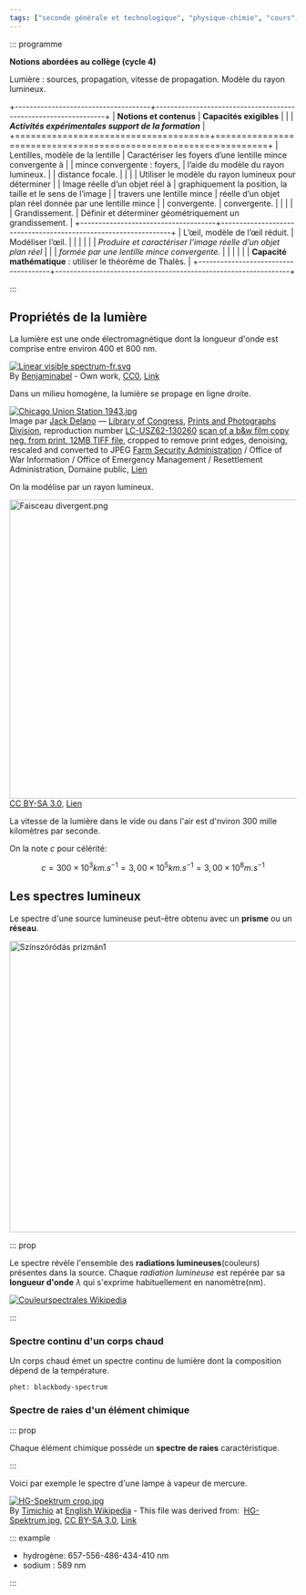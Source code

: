 ```yaml
---
tags: ["seconde générale et technologique", "physique-chimie", "cours", "lycée"]
---
```


::: programme

**Notions abordées au collège (cycle 4)**

Lumière : sources, propagation, vitesse de propagation. Modèle du rayon lumineux.

+-------------------------------------+----------------------------------------------------------------+
|       **Notions et contenus**       |                    **Capacités exigibles**                     |
|                                     |     **_Activités expérimentales support de la formation_**     |
+=====================================+================================================================+
| Lentilles, modèle de la lentille    | Caractériser les foyers d’une lentille mince convergente à     |
| mince convergente : foyers,         | l’aide du modèle du rayon lumineux.                            |
| distance focale.                    |                                                                |
|                                     | Utiliser le modèle du rayon lumineux pour déterminer           |
| Image réelle d’un objet réel à      | graphiquement la position, la taille et le sens de l’image     |
| travers une lentille mince          | réelle d’un objet plan réel donnée par une lentille mince      |
| convergente.                        | convergente.                                                   |
|                                     |                                                                |
| Grandissement.                      | Définir et déterminer géométriquement un grandissement.        |
+-------------------------------------+----------------------------------------------------------------+
| L’œil, modèle de l’œil réduit.      | Modéliser l’œil.                                               |
|                                     |                                                                |
|                                     | _Produire et caractériser l’image réelle d’un objet plan réel_ |
|                                     | _formée par une lentille mince convergente._                   |
|                                     |                                                                |
|                                     | **Capacité mathématique** : utiliser le théorème de Thalès.    |
+-------------------------------------+----------------------------------------------------------------+

:::

## Propriétés de la lumière

La lumière est une onde électromagnétique dont la longueur d'onde est comprise entre environ 400 et
800 nm.

<p><a href="https://commons.wikimedia.org/wiki/File:Linear_visible_spectrum-fr.svg#/media/File:Linear_visible_spectrum-fr.svg"><img src="https://upload.wikimedia.org/wikipedia/commons/thumb/e/e9/Linear_visible_spectrum-fr.svg/1200px-Linear_visible_spectrum-fr.svg.png" alt="Linear visible spectrum-fr.svg"></a><br>By <a href="//commons.wikimedia.org/w/index.php?title=User:Benjaminabel&amp;action=edit&amp;redlink=1" class="new" title="User:Benjaminabel (page does not exist)">Benjaminabel</a> - <span class="int-own-work" lang="en">Own work</span>, <a href="http://creativecommons.org/publicdomain/zero/1.0/deed.en" title="Creative Commons Zero, Public Domain Dedication">CC0</a>, <a href="https://commons.wikimedia.org/w/index.php?curid=75022580">Link</a></p>

Dans un milieu homogène, la lumière se propage en ligne droite.

<p><a href="https://commons.wikimedia.org/wiki/File:Chicago_Union_Station_1943.jpg#/media/Fichier:Chicago_Union_Station_1943.jpg"><img src="https://upload.wikimedia.org/wikipedia/commons/thumb/a/a4/Chicago_Union_Station_1943.jpg/1200px-Chicago_Union_Station_1943.jpg" alt="Chicago Union Station 1943.jpg"></a><br>Image par <a href="https://en.wikipedia.org/wiki/fr:Jack_Delano" class="extiw" title="w:fr:Jack Delano">Jack Delano</a> — <a href="https://en.wikipedia.org/wiki/Library_of_Congress" class="extiw" title="w:Library of Congress">Library of Congress</a>, <a rel="nofollow" class="external text" href="https://www.loc.gov/rr/print/">Prints and Photographs Division</a>, reproduction number <a rel="nofollow" class="external text" href="http://hdl.loc.gov/loc.pnp/cph.3c30260">LC-USZ62-130260</a>
<a rel="nofollow" class="external text" href="http://memory.loc.gov/master/pnp/cph/3c30000/3c30000/3c30200/3c30260u.tif">scan of a b&amp;w film copy neg. from print, 12MB TIFF file</a>, cropped to remove print edges, denoising, rescaled and converted to JPEG
<a href="https://en.wikipedia.org/wiki/Farm_Security_Administration" class="extiw" title="w:Farm Security Administration">Farm Security Administration</a> / Office of War Information / Office of Emergency Management / Resettlement Administration, Domaine public, <a href="https://commons.wikimedia.org/w/index.php?curid=53096">Lien</a></p>

On la modélise par un rayon lumineux.

<p><a href="https://commons.wikimedia.org/wiki/File:Faisceau_divergent.png#/media/Fichier:Faisceau_divergent.png"><img src="https://upload.wikimedia.org/wikipedia/commons/d/de/Faisceau_divergent.png" alt="Faisceau divergent.png" width="1024" height="525"></a><br><a href="http://creativecommons.org/licenses/by-sa/3.0/" title="Creative Commons Attribution-Share Alike 3.0">CC BY-SA 3.0</a>, <a href="https://commons.wikimedia.org/w/index.php?curid=355832">Lien</a></p>

La vitesse de la lumière dans le vide ou dans l'air est d'nviron 300 mille kilomètres par seconde.

On la note $c$ pour célérité:

$$
c = 300\times10^3 km.s^{-1} = 3,00\times10^5 km.s^{-1} = 3,00\times10^8 m.s^{-1}
$$

## Les spectres lumineux

Le spectre d'une source lumineuse peut-être obtenu avec un **prisme** ou un **réseau**.

<a title="Zátonyi Sándor, (ifj.) Fizped [GFDL (http://www.gnu.org/copyleft/fdl.html) or CC BY-SA 3.0 (https://creativecommons.org/licenses/by-sa/3.0)], from Wikimedia Commons" href="https://commons.wikimedia.org/wiki/File:Sz%C3%ADnsz%C3%B3r%C3%B3d%C3%A1s_prizm%C3%A1n1.jpg"><img class="center" width="512" alt="Színszóródás prizmán1" src="https://upload.wikimedia.org/wikipedia/commons/thumb/4/47/Sz%C3%ADnsz%C3%B3r%C3%B3d%C3%A1s_prizm%C3%A1n1.jpg/512px-Sz%C3%ADnsz%C3%B3r%C3%B3d%C3%A1s_prizm%C3%A1n1.jpg"></a>

::: prop

Le spectre révèle l'ensemble des **radiations lumineuses**(couleurs) présentes dans la source.
Chaque *radiation lumineuse* est repérée par sa **longueur d'onde** $\lambda$ qui s'exprime
habituellement en nanomètre(nm).

<a title="Benjamin Abel [CC BY-SA 3.0 (https://creativecommons.org/licenses/by-sa/3.0)], from Wikimedia Commons" href="https://commons.wikimedia.org/wiki/File:Couleurspectrales_Wikipedia.svg"><img alt="Couleurspectrales Wikipedia" src="https://upload.wikimedia.org/wikipedia/commons/thumb/f/f9/Couleurspectrales_Wikipedia.svg/1024px-Couleurspectrales_Wikipedia.svg.png"></a>

:::

### Spectre continu d'un corps chaud

Un corps chaud émet un spectre continu de lumière dont la composition dépend de la température.

`phet: blackbody-spectrum`

### Spectre de raies d'un élément chimique

::: prop

Chaque élément chimique possède un **spectre de raies** caractéristique.


:::

Voici par exemple le spectre d'une lampe à vapeur de mercure.

<p><a href="https://commons.wikimedia.org/wiki/File:HG-Spektrum_crop.jpg#/media/File:HG-Spektrum_crop.jpg"><img class="center" src="https://upload.wikimedia.org/wikipedia/commons/0/0d/HG-Spektrum_crop.jpg" alt="HG-Spektrum crop.jpg"></a><br>By <a href="https://en.wikipedia.org/wiki/User:Timichio" class="extiw" title="wikipedia:User:Timichio">Timichio</a> at <a href="https://en.wikipedia.org/wiki/" class="extiw" title="wikipedia:">English Wikipedia</a> - This file was derived from:&nbsp; <a href="//commons.wikimedia.org/wiki/File:HG-Spektrum.jpg" title="File:HG-Spektrum.jpg">HG-Spektrum.jpg</a>, <a href="https://creativecommons.org/licenses/by-sa/3.0" title="Creative Commons Attribution-Share Alike 3.0">CC BY-SA 3.0</a>, <a href="https://commons.wikimedia.org/w/index.php?curid=23246535">Link</a></p>

::: example

- hydrogène: 657-556-486-434-410 nm
- sodium : 589 nm

:::




<!-- 
## Le spectre des étoiles

L'analyse du spectre de la lumière des étoiles nous permet de connaître:

- leur température,
- leur composition chimique.

Observer cette vidéo de la [médiathèque du cea](http://www.cea.fr/multimedia) qui explique comment
est déterminée la **composition du Soleil**.

[![vignette de la vidéo du cea](../../images/cea-spectres-etcompositiondu-soleil.png)](http://www.cea.fr/multimedia/Pages/videos/culture-scientifique/physique-chimie/spectres-composition-chimique-du-soleil.aspx)


### Température et couleur

Le surface de l'étoile dense et chaude émet une lumière ayant un **spectre continu**.

::: prop
Plus le corps est chaud et plus son spectre s'enrichit de basses longueurs d'onde(bleu, violet).
:::

::: {.appli title="Observation des profils spectraux de corps chauds"}
<https://phet.colorado.edu/fr/simulation/legacy/blackbody-spectrum>
:::

Ainsi, les étoiles froides ont une couleur rougeâtre, et plus une étoile est
chaude et plus sa couleur devient bleutée.
<p><a href="https://commons.wikimedia.org/wiki/File:Morgan-Keenan_spectral_classification.png#/media/File:Morgan-Keenan_spectral_classification.png"><img class="center" src="https://upload.wikimedia.org/wikipedia/commons/8/8b/Morgan-Keenan_spectral_classification.png" alt="Morgan-Keenan spectral classification.png" width="640" height="232"></a><br><a href="http://creativecommons.org/licenses/by-sa/3.0/" title="Creative Commons Attribution-Share Alike 3.0">CC BY-SA 3.0</a>, <a href="https://commons.wikimedia.org/w/index.php?curid=1141520">Link</a></p>


::: prop
Le soleil a une température d'environ 6&nbsp;000 °C en surface(étoile de type G)
:::

::: example
Les étoiles de la constellation d'Orion.
<https://en.wikipedia.org/wiki/Wien%27s_displacement_law#/media/File:Orion_3008_huge.jpg>
:::

### Raies d'absorption et éléments chimiques

Les **raies d'absorption** présentes dans le spectre de l'étoile nous renseignent sur la composition
de son atmosphère*(appelée photosphère)*.

::: {.appli title="Animation sur le spectre du Soleil"}
[Lien vers l'animation sur ostralo.net](http://www.ostralo.net/3_animations/swf/spectres_soleil.swf)
:::
 -->
